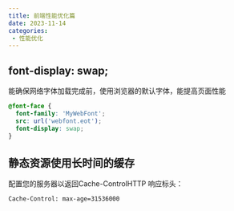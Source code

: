 ```yaml
---
title: 前端性能优化篇
date: 2023-11-14
categories: 
 - 性能优化
---
```

<Boxx type='tip' />


## font-display: swap; 

 能确保网络字体加载完成前，使用浏览器的默认字体，能提高页面性能

```css
@font-face {
  font-family: 'MyWebFont';
  src: url('webfont.eot');
  font-display: swap;
}
```


## 静态资源使用长时间的缓存

配置您的服务器以返回Cache-ControlHTTP 响应标头：

```
Cache-Control: max-age=31536000
```
